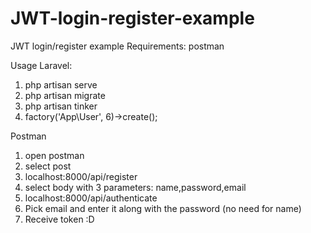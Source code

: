 # JWT-login-register-example
JWT login/register example
Requirements: postman

Usage
Laravel:
1) php artisan serve
2) php artisan migrate
3) php artisan tinker
4) factory('App\User', 6)->create();

Postman
1) open postman
2) select post
3) localhost:8000/api/register
4) select body with 3 parameters: name,password,email
4) localhost:8000/api/authenticate
5) Pick email and enter it along with the password (no need for name)
6) Receive token :D
